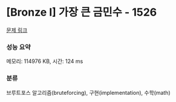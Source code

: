 # [Bronze I] 가장 큰 금민수 - 1526 

[문제 링크](https://www.acmicpc.net/problem/1526) 

### 성능 요약

메모리: 114976 KB, 시간: 124 ms

### 분류

브루트포스 알고리즘(bruteforcing), 구현(implementation), 수학(math)

